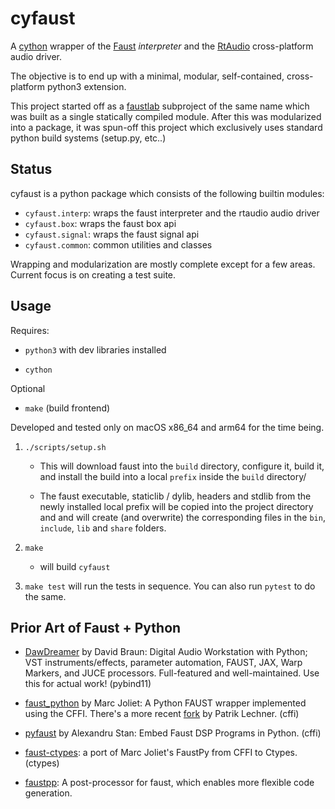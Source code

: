 # cyfaust

A [cython](https://github.com/cython/cython) wrapper of the [Faust](https://github.com/grame-cncm/faust) *interpreter* and the [RtAudio](https://github.com/thestk/rtaudio) cross-platform audio driver.

The objective is to end up with a minimal, modular, self-contained, cross-platform python3 extension.

This project started off as a [faustlab](https://github.com/shakfu/faustlab) subproject of the same name which was built as a single statically compiled module. After this was modularized into a package, it was spun-off this project which exclusively uses standard python build systems (setup.py, etc..)

## Status

cyfaust is a python package which consists of the following builtin modules:

- `cyfaust.interp`: wraps the faust interpreter and the rtaudio audio driver
- `cyfaust.box`: wraps the faust box api
- `cyfaust.signal`: wraps the faust signal api
- `cyfaust.common`: common utilities and classes

Wrapping and modularization are mostly complete except for a few areas. Current focus is on creating a test suite.

## Usage

Requires:

- `python3` with dev libraries installed

- `cython`

Optional

- `make` (build frontend)


Developed and tested only on macOS x86_64 and arm64 for the time being.

1. `./scripts/setup.sh`

    - This will download faust into the `build` directory, configure it, build it, and install the build into a local `prefix` inside the `build` directory/

    - The faust executable, staticlib / dylib, headers and stdlib from the newly installed local prefix will be copied into the project directory and and will create (and overwrite) the corresponding files in the `bin`, `include`, `lib` and `share` folders.

2. `make`
    
    - will build `cyfaust`

3. `make test` will run the tests in sequence. You can also run `pytest` to do the same.


## Prior Art of Faust + Python

- [DawDreamer](https://github.com/DBraun/DawDreamer) by David Braun: Digital Audio Workstation with Python; VST instruments/effects, parameter automation, FAUST, JAX, Warp Markers, and JUCE processors. Full-featured and well-maintained. Use this for actual work! (pybind11)

- [faust_python](https://github.com/marcecj/faust_python) by Marc Joliet: A Python FAUST wrapper implemented using the CFFI. There's a more recent [fork](https://github.com/hrtlacek/faust_python]) by Patrik Lechner. (cffi)

- [pyfaust](https://github.com/amstan/pyfaust) by Alexandru Stan: Embed Faust DSP Programs in Python. (cffi)

- [faust-ctypes](https://gitlab.com/adud2/faust-ctypes): a port of Marc Joliet's FaustPy from CFFI to Ctypes. (ctypes)

- [faustpp](https://github.com/jpcima/faustpp): A post-processor for faust, which enables more flexible code generation.

